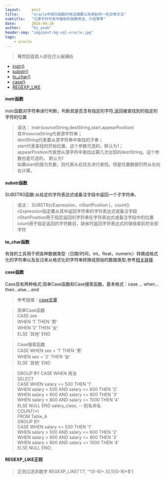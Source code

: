 ```yaml
---
layout:     post
title:      "oracle中部分函数的用法摘要以及用到的一些日常方法"
subtitle:   "记录平时开发中碰到的函数用法、介绍等等"
date:       2016-04-20
author:     "hj_yeah"
header-img: "img/post-bg-sql-oracle.jpg"
tags:
    - oracle
---
```


> 蓦然回首那人却在灯火阑珊处

*  [instr()](#instr)
*  [substr()](#substr)
*  [to_char()](#tochar)
*  [case()](#case)
*  [REGEXP_LIKE](#REGEXP_LIKE)

#### instr函数
instr函数对字符串进行判断，判断其是否含有指定的字符,返回被查找到的指定的字符的位置     

> 语法： instr(sourceString,destString,start,appearPosition)    
> 其中sourceString代表源字符串；    
> destString代表要从源字符串中查找的子串；     
> start代表查找的开始位置，这个参数可选的，默认为1；       
> appearPosition代表想从源字符中查找出第几次出现的destString，这个参数也是可选的， 默认为1      
> 如果start的值为负数，则代表从右往左进行查找，但是位置数据仍然从左向右计算。      

#### substr函数
SUBSTR()函数:从给定的字符表达式或备注字段中返回一个子字符串。    

> 语法： SUBSTR(cExpression，nStartPosition [，count])      
> cExpression指定要从其中返回字符串的字符表达式或备注字段     
> nStartPosition用于指定返回的字符串在字符表达式或备注字段中的位置     
> count用于指定返回的字符数目，缺省时返回字符表达式的值结束前的全部字符 　

#### to_char函数
有效的工具用于把各种数据类型（日期/时间，int，float，numeric）转换成格式化的字符串以及反过来从格式化的字符串转换成原始的数据类型;参考[相关链接](http://www.cnblogs.com/reborter/archive/2008/11/28/1343195.html)

#### case函数
Case具有两种格式:简单Case函数和Case搜索函数。基本格式：case ... when... then...else....end   
> 参考链接：[case文章](http://www.cnblogs.com/eshizhan/archive/2012/04/06/2435493.html)

> 简单Case函数    
CASE sex  
WHEN '1' THEN '男'  
WHEN '2' THEN '女'  
ELSE '其他' END  

> Case搜索函数     
CASE WHEN sex = '1' THEN '男'  
WHEN sex = '2' THEN '女'  
ELSE '其他' END   

> GROUP BY CASE WHEN 用法  
SELECT  
CASE WHEN salary <= 500 THEN '1'  
WHEN salary > 500 AND salary <= 600  THEN '2'  
WHEN salary > 600 AND salary <= 800  THEN '3'  
WHEN salary > 800 AND salary <= 1000 THEN '4'  
ELSE NULL END salary_class, -- 别名命名  
COUNT(*)  
FROM    Table_A  
GROUP BY  
CASE WHEN salary <= 500 THEN '1'  
WHEN salary > 500 AND salary <= 600  THEN '2'  
WHEN salary > 600 AND salary <= 800  THEN '3'  
WHEN salary > 800 AND salary <= 1000 THEN '4'  
ELSE NULL END;  

#### REGEXP_LIKE正则
> 正则过滤非数字
REGEXP_LIKE('1.1', '^[0-9]+\.{0,1}[0-9]*$') 



